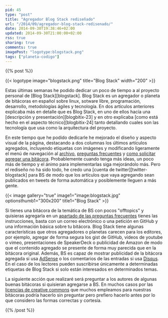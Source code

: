 ```yaml
---
pid: 45
type: "post"
title: "Agregador Blog Stack rediseñado"
url: "/2014/09/agregador-blog-stack-redisenado/"
date: 2014-09-30T19:38:46+02:00
updated: 2014-09-30T21:00:00+02:00
rss: true
sharing: true
comments: true
imagePost: "logotype:blogstack.png"
tags: ["planeta-codigo"]
---
```


{{% post %}}

{{< logotype image="blogstack.png" title="Blog Stack" width="200" >}}

Estas últimas semanas he podido dedicar un poco de tiempo a al proyecto personal de [Blog Stack][blogstack]. Blog Stack es un agregador o planeta de bitácoras en español sobre linux, sotware libre, programación, desarrollo, metodologías ágiles y tecnología. En dos artículos anteriores explicaba más en detalle que es Blog Stack, en uno de ellos hacía una [descripción y presentación][blogbitix-23] y en otro explicaba [como está hecho en el aspecto técnico][blogbitix-24] tanto detallando cuales son las tecnología que usa como la arquitectura del proyecto.

En este tiempo que he podido dedicarle he mejorado el diseño y aspecto visual de la página, destacando a dos columnas los últimos artículos agregados, incluyendo etiquetas con imágenes y modificando ligeramente el menú de navegación al [archivo](http://www.blogstack.info/archive), [preguntas frecuentes](http://www.blogstack.info/faq) y [como solicitar agregar una bitácora](http://www.blogstack.info/faq#aggregate). Probablemente cuando tenga más ideas, un poco más de tiempo y el ánimo para implementarlas siga mejorándolo más. Pero el rediseño no ha sido todo, he credo una [cuenta de twitter][twitter-blogstack] para BS de modo que los artículos que vaya agregando sean publicados en tweets de forma automática y posiblemente lleguen a más gente.

{{< image
    gallery="true"
    image1="image:blogstack.jpg" optionsthumb1="300x200" title1="Blog Stack" >}}

Si tienes una bitácora de la temática de BS con pocos "offtopics" y quisieras agregarla en un [apartado de las preguntas frecuentes](http://www.blogstack.info/faq#aggregate) tienes las instrucciones, basta con un correo electrónico o una petición en GitHub y una información básica sobre tu bitácora. Blog Stack tiene algunas características que otros agregadores o planetas carecen para los editores, por ejemplo, agregar de forma segura los gist de GitHub, vídeos de youtube o vimeo, presentaciones de SpeakerDeck o publicidad de Amazon de modo que el contenido agregado se presente de forma muy parecida que en la bitácora original. Además, BS es capaz de mostrar publicidad de la bitácora agregada si usa [AdSense](https://www.google.com/adsense/) o los comentarios de las entradas si usa [Disqus](https://disqus.com/). En el caso de los  lectores pueden suscribirse únicamente a determinadas etiquetas de Blog Stack si solo están interesados en determinados temas.

La siguiente acción que realizaré será preguntar a los autores de algunas buenas bitácoras si quisieran agregarse a BS. En muchos casos por las [licencias de creative commons](http://es.creativecommons.org/blog/licencias/) que muchos empleamos para nuestras bitácoras podría hacerlo sin preguntar pero prefiero hacerlo antes por lo que considero las formas correctas y cortesía.

{{% /post %}}
